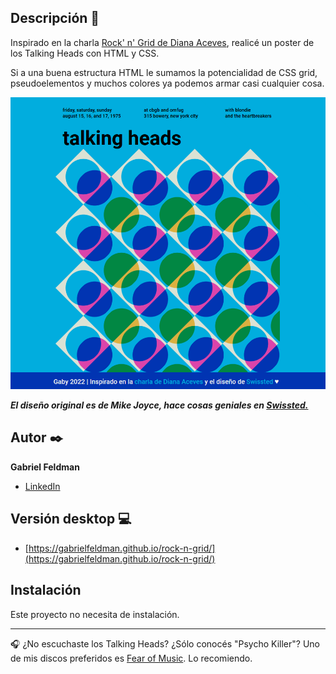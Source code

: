 ## Descripción :art:

Inspirado en la charla [Rock' n' Grid de Diana Aceves](https://www.youtube.com/watch?v=p7oXrr9yjXY), realicé un poster de los Talking Heads con HTML y CSS. 

Si a una buena estructura HTML le sumamos la potencialidad de CSS grid, pseudoelementos y muchos colores ya podemos armar casi cualquier cosa.

![Muestra](/img/muestra.png)

***El diseño original es de Mike Joyce, hace cosas geniales en [Swissted.](https://www.swissted.com/products/talking-heads-with-blondie-and-the-heartbreakers-1975)*** 

## Autor ✒️
**Gabriel Feldman**

* [LinkedIn](https://www.linkedin.com/in/gabrieldfeldman/)

## Versión desktop :computer:
- [https://gabrielfeldman.github.io/rock-n-grid/](https://gabrielfeldman.github.io/rock-n-grid/)

## Instalación 
Este proyecto no necesita de instalación. 
  
***
:headphones: ¿No escuchaste los Talking Heads? ¿Sólo conocés "Psycho Killer"? Uno de mis discos preferidos es [Fear of Music](https://www.youtube.com/watch?v=Ij57gRfcoFI). Lo recomiendo.
